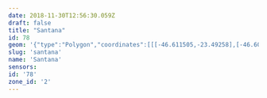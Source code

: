 ```yaml
---
date: 2018-11-30T12:56:30.059Z
draft: false
title: "Santana"
id: 78
geom: '{"type":"Polygon","coordinates":[[[-46.611505,-23.49258],[-46.609471,-23.487944],[-46.611035,-23.487313],[-46.61114,-23.487321],[-46.611267,-23.487456],[-46.61141,-23.487504],[-46.612905,-23.48649],[-46.615441,-23.484913],[-46.615515,-23.484915],[-46.614748,-23.484233],[-46.613869,-23.483634],[-46.612479,-23.481468],[-46.612281,-23.481298],[-46.612358,-23.481197],[-46.621893,-23.479257],[-46.622039,-23.479702],[-46.62194,-23.481336],[-46.622241,-23.482302],[-46.623227,-23.481537],[-46.623752,-23.480934],[-46.624676,-23.480443],[-46.625086,-23.48037],[-46.626172,-23.480349],[-46.62678,-23.480547],[-46.62724,-23.480922],[-46.628204,-23.481319],[-46.629605,-23.482439],[-46.630157,-23.482769],[-46.630517,-23.482842],[-46.630933,-23.482769],[-46.632802,-23.483152],[-46.634763,-23.483176],[-46.635338,-23.483288],[-46.635827,-23.483467],[-46.636426,-23.483819],[-46.636781,-23.48412],[-46.637487,-23.485058],[-46.638102,-23.485632],[-46.640104,-23.486655],[-46.640845,-23.486807],[-46.645452,-23.487042],[-46.646362,-23.48734],[-46.64771,-23.488227],[-46.651238,-23.488817],[-46.650779,-23.490258],[-46.648905,-23.492556],[-46.64831,-23.493135],[-46.64873,-23.493994],[-46.645245,-23.49605],[-46.643482,-23.50126],[-46.641116,-23.504906],[-46.641575,-23.505174],[-46.642147,-23.505742],[-46.642677,-23.506139],[-46.643345,-23.506492],[-46.649793,-23.507795],[-46.649515,-23.508187],[-46.64902,-23.508338],[-46.650154,-23.508866],[-46.649471,-23.50971],[-46.650476,-23.509815],[-46.650603,-23.509968],[-46.650257,-23.512933],[-46.650183,-23.512924],[-46.649833,-23.51556],[-46.651565,-23.515619],[-46.652721,-23.515954],[-46.653781,-23.515938],[-46.653906,-23.516787],[-46.641072,-23.518513],[-46.640455,-23.51843],[-46.635862,-23.518673],[-46.624296,-23.519425],[-46.623263,-23.519425],[-46.622016,-23.51922],[-46.620238,-23.518822],[-46.618919,-23.518844],[-46.618843,-23.518003],[-46.61873,-23.517924],[-46.618901,-23.517281],[-46.620791,-23.514858],[-46.621038,-23.51439],[-46.621134,-23.513948],[-46.621086,-23.513727],[-46.621118,-23.511569],[-46.621163,-23.511519],[-46.620948,-23.511341],[-46.6161,-23.509047],[-46.615734,-23.508735],[-46.615377,-23.508222],[-46.61499,-23.504427],[-46.615432,-23.501462],[-46.61553,-23.50155],[-46.615438,-23.501422],[-46.615473,-23.501187],[-46.613907,-23.499184],[-46.613289,-23.49826],[-46.613045,-23.498036],[-46.612416,-23.497028],[-46.612153,-23.496265],[-46.61183,-23.493814],[-46.611505,-23.49258]]]}'
slug: 'santana'
name: 'Santana'
sensors:
id: '78'
zone_id: '2'
---
```

		